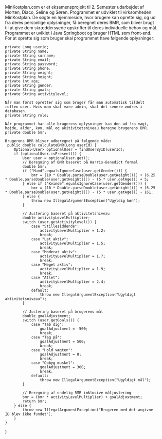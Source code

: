 MinKostplan.com er et eksamensprojekt til 2. Semester udarbejdet af Morten, Diaco, Seline og Søren. 
Programmet er udviklet til virksomheden MinKostplan. De søgte en hjemmeside, hvor brugere kan oprette sig, og ud fra deres personlige oplysninger, få beregnet deres BMR, som bliver brugt til at give dem skræddersyede opskrifter til deres individuelle behov og mål.
Programmet er uviklet i Java Springboot og bruger HTML som front-end. 
For at oprette sig som bruger skal programmet have følgende oplysninger:

    private Long userid;
    private String name;
    private String surname;
    private String email;
    private String password;
    private String phone;
    private String weight;
    private String height;
    private int age;
    private String gender;
    private String goals;
    private String activitylevel;

    Når man først opretter sig som bruger får man automatisk tildelt rollen user. Hvis man skal være admin, skal det senere ændres i databasen. 
    private String role;

    Når programmet har alle brugerens oplysninger kan den ud fra vægt, højde, alder, køn, mål og akitivitetsniveau beregne brugerens BMR. 
    private double bmr;

    Brugerens BMR bliver udberegnet på følgende måde:
     public double calculateBMR(Long userId) {
        Optional<User> optionalUser = findUserByID(userId);
        if (optionalUser.isPresent()) {
            User user = optionalUser.get();
            // Beregning af BMR baseret på Harris-Benedict formel
            double bmr;
            if ("Mand".equalsIgnoreCase(user.getGender())) {
                bmr = (10 * Double.parseDouble(user.getWeight())) + (6.25 * Double.parseDouble(user.getHeight())) - (5 * user.getAge()) + 5;
            } else if ("Kvinde".equalsIgnoreCase(user.getGender())) {
                bmr = (10 * Double.parseDouble(user.getWeight())) + (6.25 * Double.parseDouble(user.getHeight())) - (5 * user.getAge()) - 161;
            } else {
                throw new IllegalArgumentException("Ugyldig køn");
            }

            // Justering baseret på aktivitetsniveau
            double activityLevelMultiplier;
            switch (user.getActivitylevel()) {
                case "Stillesiddende":
                    activityLevelMultiplier = 1.2;
                    break;
                case "Let aktiv":
                    activityLevelMultiplier = 1.5;
                    break;
                case "Moderat aktiv":
                    activityLevelMultiplier = 1.7;
                    break;
                case "Meget aktiv":
                    activityLevelMultiplier = 1.9;
                    break;
                case "Atlet":
                    activityLevelMultiplier = 2.4;
                    break;
                default:
                    throw new IllegalArgumentException("Ugyldigt aktivitetsniveau");
            }

            // Justering baseret på brugerens mål
            double goalAdjustment;
            switch (user.getGoals()) {
                case "Tab dig":
                    goalAdjustment = -500;
                    break;
                case "Tag på":
                    goalAdjustment = 500;
                    break;
                case "Hold vægten":
                    goalAdjustment = 0;
                    break;
                case "Opbyg muskel":
                    goalAdjustment = 300;
                    break;
                default:
                    throw new IllegalArgumentException("Ugyldigt mål");
            }

            // Beregning af endelig BMR inklusive måljustering
            bmr = (bmr * activityLevelMultiplier) + goalAdjustment;
            return bmr;
        } else {
            throw new IllegalArgumentException("Brugeren med det angivne ID blev ikke fundet");
        }
    }
}
